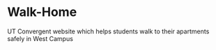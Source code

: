 # Walk-Home
UT Convergent website which helps students walk to their apartments safely in West Campus
